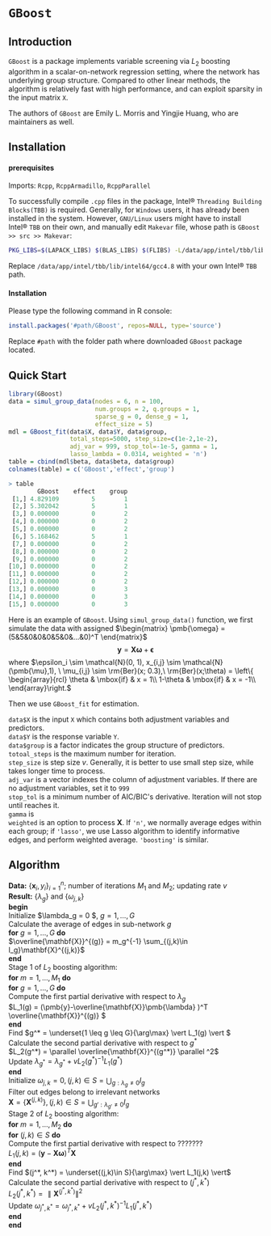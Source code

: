 # `GBoost`

## Introduction

`GBoost` is a package implements variable screening via $L_2$ boosting algorithm in a scalar-on-network regression setting, where the network has underlying group structure. Compared to other linear methods, the algorithm is relatively fast with high performance, and can exploit sparsity in the input matrix `X`.

The authors of `GBoost` are Emily L. Morris and Yingjie Huang, who are maintainers as well.

## Installation

#### prerequisites

Imports: `Rcpp`, `RcppArmadillo`, `RcppParallel`

To successfully compile `.cpp` files in the package, Intel&reg; `Threading Building Blocks(TBB)` is required. Generally, for `Windows` users, it has already been installed in the system. However, `GNU/Linux` users might have to install Intel&reg; `TBB` on their own, and manually edit `Makevar` file, whose path is `GBoost >> src >> Makevar`:

```bash
PKG_LIBS=$(LAPACK_LIBS) $(BLAS_LIBS) $(FLIBS) -L/data/app/intel/tbb/lib/intel64/gcc4.8 -ltbb
```

Replace `/data/app/intel/tbb/lib/intel64/gcc4.8` with your own Intel&reg; `TBB` path.

#### Installation

Please type the following command in R console:

```R
install.packages('#path/GBoost', repos=NULL, type='source')
```

Replace `#path` with the folder path where downloaded `GBoost` package located.

## Quick Start

```R
library(GBoost)
data = simul_group_data(nodes = 6, n = 100, 
                        num.groups = 2, q.groups = 1,
                        sparse_g = 0, dense_g = 1, 
                        effect_size = 5)
mdl = GBoost_fit(data$X, data$Y, data$group, 
                 total_steps=5000, step_size=c(1e-2,1e-2), 
                 adj_var = 999, stop_tol=-1e-5, gamma = 1, 
                 lasso_lambda = 0.0314, weighted = 'n')
table = cbind(mdl$beta, data$beta, data$group)
colnames(table) = c('GBoost','effect','group')

> table
        GBoost    effect    group
 [1,] 4.829109         5        1
 [2,] 5.302042         5        1
 [3,] 0.000000         0        2
 [4,] 0.000000         0        2
 [5,] 0.000000         0        2
 [6,] 5.168462         5        1
 [7,] 0.000000         0        2
 [8,] 0.000000         0        2
 [9,] 0.000000         0        2
[10,] 0.000000         0        2
[11,] 0.000000         0        2
[12,] 0.000000         0        2
[13,] 0.000000         0        3
[14,] 0.000000         0        3
[15,] 0.000000         0        3

```

Here is an example of `GBoost`. Using `simul_group_data()` function, we first simulate the data with assigned $\begin{matrix}
\pmb{\omega} = (5&5&0&0&0&5&0&...&0)^T
\end{matrix}$ 
$$
\pmb{y} = \pmb{X}\pmb{\omega} + \pmb{\epsilon}
$$
where $\epsilon_i \sim \mathcal{N}(0, 1), x_{i,j} \sim \mathcal{N}(\pmb{\mu},1), \ \mu_{i,j} \sim \rm{Ber}(x; 0.3),\
\rm{Ber}(x;\theta) = \left\{ \begin{array}{rcl} 
\theta & \mbox{if} & x = 1\\
1-\theta & \mbox{if} & x = -1\\
\end{array}\right.$

Then we use `GBoost_fit` for estimation. 

`data$X` is the input `X` which contains both adjustment variables and predictors.   
`data$Y` is the response variable `Y`.   
`data$group` is a factor indicates the group structure of predictors.  
`totoal_steps` is the maximum number for iteration.  
`step_size` is step size $v$. Generally, it is better to use small step size, while takes longer time to process.  
`adj_var` is a vector indexes the column of adjustment variables. If there are no adjustment variables, set it to `999 `  
`stop_tol` is a minimum number of AIC/BIC's derivative. Iteration will not stop until reaches it.  
`gamma` is   
`weighted` is an option to process $\mathbf{X}$. If `'n'`, we normally average edges within each group; if `'lasso'`, we use Lasso algorithm to identify informative edges, and perform weighted average. `'boosting'` is similar.

## Algorithm

**Data:** $\{ \mathbf{x}_i, y_i \} ^n_{i=1};$ number of iterations $M_1$ and $M_2$; updating rate $v$  
**Result:** $\{\lambda_g\}$ and $\{\omega_{j,k}\}$  
**begin**  
	Initialize $\lambda_g = 0 $, $g = 1,...,G$  
	Calculate the average of edges in sub-network $g$  
​	**for** $g=1,...,G$ **do**  
​		$\overline{\mathbf{X}}^{(g)} = m_g^{-1} \sum_{(j,k)\in I_g}\mathbf{X}^{(j,k)}$  
​	**end**  
​	Stage 1 of $L_2$ boosting algorithm:  
​	**for** $m = 1,...,M_1$ **do**  
​		**for** $g = 1,...,G$ **do**  
​			Compute the first partial derivative with respect to $\lambda_g$  
​			$L_1(g) = (\pmb{y}-\overline{\mathbf{X}}\pmb{\lambda} )^T \overline{\mathbf{X}}^{(g)} $  
​		**end**  
​		Find $g^* = \underset{1 \leq g \leq G}{\arg\max} \vert L_1(g) \vert $  
​		Calculate the second partial derivative with respect to $g^*$  
​		$L_2(g^*) = \parallel \overline{\mathbf{X}}^{(g^*)} \parallel ^2$  
​		Update $\lambda_{g^*} = \lambda_{g^*} + v L_2(g^*)^{-1}L_1(g^*)$  
​	**end**  
​	Initialize $\omega_{j,k} = 0, (j, k) \in S = \bigcup_{g:\lambda_g \neq 0} I_g$  
​	Filter out edges belong to irrelevant networks  
​	$\mathbf{X} = \{\mathbf{X}^{(j,k)}\}, (j, k) \in S = \bigcup_{g':\lambda_{g'} \neq 0} I_g$  
​	Stage 2 of $L_2$ boosting algorithm:  
​	**for** $m = 1,...,M_2$ **do**  
​		**for** $(j,k)\in S$ **do**  
​			Compute the first partial derivative with respect to ???????  
​			$L_1(j, k) = (\pmb{y} - \mathbf{X}\pmb{\omega})^T \mathbf{X}$  
​		**end**  
​		Find $(j^*, k^*) = \underset{(j,k)\in S}{\arg\max} \vert L_1(j,k) \vert$  
​		Calculate the second partial derivative with respect to $(j^*,k^*)$  
​		$L_2(j^*,k^*) = \parallel \mathbf{X}^{(j^*,k^*)} \parallel ^2$  
​		Update $\omega_{j^*, k^*} = \omega_{j^*, k^*} + v L_2(j^*, k^*)^{-1}L_1(j^*,k^*)$  
​	**end**  
**end**  


